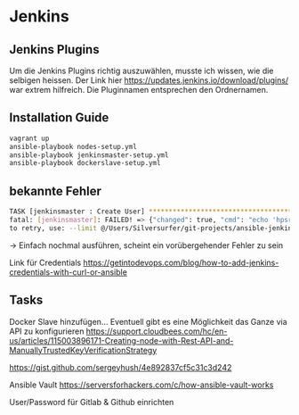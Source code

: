 # Jenkins

## Jenkins Plugins

Um die Jenkins Plugins richtig auszuwählen, musste ich wissen, wie die selbigen heissen. Der Link hier
<https://updates.jenkins.io/download/plugins/> war extrem hilfreich. Die Pluginnamen entsprechen den Ordnernamen.

## Installation Guide

```bash
vagrant up
ansible-playbook nodes-setup.yml
ansible-playbook jenkinsmaster-setup.yml
ansible-playbook dockerslave-setup.yml
```

## bekannte Fehler

```bash
TASK [jenkinsmaster : Create User] **************************************************************************************************************************
fatal: [jenkinsmaster]: FAILED! => {"changed": true, "cmd": "echo 'hpsr=new hudson.security.HudsonPrivateSecurityRealm(false); hpsr.createAccount(\"dummyuser\", \"dummypassword\")' | java -jar /var/lib/jenkins/jenkins-cli.jar -s http://localhost:8080 groovy =", "delta": "0:00:00.471110", "end": "2018-06-10 20:29:00.895887", "msg": "non-zero return code", "rc": 6, "start": "2018-06-10 20:29:00.424777", "stderr": "\nERROR: anonymous is missing the Overall/Read permission", "stderr_lines": ["", "ERROR: anonymous is missing the Overall/Read permission"], "stdout": "", "stdout_lines": []}
to retry, use: --limit @/Users/Silversurfer/git-projects/ansible-jenkins/setup-jenkins.retry
```

-> Einfach nochmal ausführen, scheint ein vorübergehender Fehler zu sein

Link für Credentials
<https://getintodevops.com/blog/how-to-add-jenkins-credentials-with-curl-or-ansible>

## Tasks

Docker Slave hinzufügen... Eventuell gibt es eine Möglichkeit das Ganze via API zu konfigurieren
<https://support.cloudbees.com/hc/en-us/articles/115003896171-Creating-node-with-Rest-API-and-ManuallyTrustedKeyVerificationStrategy>

<https://gist.github.com/sergeyhush/4e892837cf5c31c3d242>

Ansible Vault
<https://serversforhackers.com/c/how-ansible-vault-works>

User/Password für Gitlab & Github einrichten
